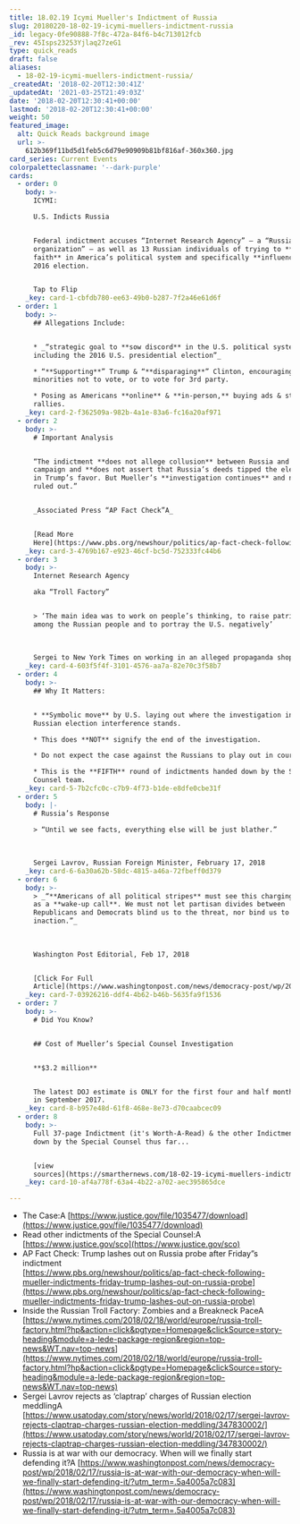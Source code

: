 ```yaml
---
title: 18.02.19 Icymi Mueller's Indictment of Russia
slug: 20180220-18-02-19-icymi-muellers-indictment-russia
_id: legacy-0fe90888-7f8c-472a-84f6-b4c713012fcb
_rev: 45Isps23253Yjlaq27zeG1
type: quick_reads
draft: false
aliases:
  - 18-02-19-icymi-muellers-indictment-russia/
_createdAt: '2018-02-20T12:30:41Z'
_updatedAt: '2021-03-25T21:49:03Z'
date: '2018-02-20T12:30:41+00:00'
lastmod: '2018-02-20T12:30:41+00:00'
weight: 50
featured_image:
  alt: Quick Reads background image
  url: >-
    612b369f11bd5d1feb5c6d79e90909b81bf816af-360x360.jpg
card_series: Current Events
colorpaletteclassname: '--dark-purple'
cards:
  - order: 0
    body: >-
      ICYMI:  

      U.S. Indicts Russia 


      Federal indictment accuses “Internet Research Agency” – a “Russian
      organization” – as well as 13 Russian individuals of trying to **undermine
      faith** in America’s political system and specifically **influence** the
      2016 election.


      Tap to Flip
    _key: card-1-cbfdb780-ee63-49b0-b287-7f2a46e61d6f
  - order: 1
    body: >-
      ## Allegations Include:


      * _“strategic goal to **sow discord** in the U.S. political system,
      including the 2016 U.S. presidential election”_

      * “**Supporting**” Trump & “**disparaging**” Clinton, encouraging
      minorities not to vote, or to vote for 3rd party.

      * Posing as Americans **online** & **in-person,** buying ads & staging
      rallies.
    _key: card-2-f362509a-982b-4a1e-83a6-fc16a20af971
  - order: 2
    body: >-
      # Important Analysis


      “The indictment **does not allege collusion** between Russia and the Trump
      campaign and **does not assert that Russia’s deeds tipped the election**
      in Trump’s favor. But Mueller’s **investigation continues** and nothing is
      ruled out.”


      _Associated Press “AP Fact Check”A_


      [Read More
      Here](https://www.pbs.org/newshour/politics/ap-fact-check-following-mueller-indictments-friday-trump-lashes-out-on-russia-probe)
    _key: card-3-4769b167-e923-46cf-bc5d-752333fc44b6
  - order: 3
    body: >-
      Internet Research Agency  

      aka “Troll Factory”


      > ‘The main idea was to work on people’s thinking, to raise patriotism
      among the Russian people and to portray the U.S. negatively’  
        
        
        
      Sergei to New York Times on working in an alleged propaganda shop.
    _key: card-4-603f5f4f-3101-4576-aa7a-82e70c3f58b7
  - order: 4
    body: >-
      ## Why It Matters:


      * **Symbolic move** by U.S. laying out where the investigation into
      Russian election interference stands.

      * This does **NOT** signify the end of the investigation.

      * Do not expect the case against the Russians to play out in court.

      * This is the **FIFTH** round of indictments handed down by the Special
      Counsel team.
    _key: card-5-7b2cfc0c-c7b9-4f73-b1de-e8dfe0cbe31f
  - order: 5
    body: |-
      # Russia’s Response

      > “Until we see facts, everything else will be just blather.”  
        
        
        
      Sergei Lavrov, Russian Foreign Minister, February 17, 2018
    _key: card-6-6a30a62b-58dc-4815-a46a-72fbeff0d379
  - order: 6
    body: >-
      > _“**Americans of all political stripes** must see this charging document
      as a **wake-up call**. We must not let partisan divides between
      Republicans and Democrats blind us to the threat, nor bind us to
      inaction.”_  
        
        
        
      Washington Post Editorial, Feb 17, 2018


      [Click For Full
      Article](https://www.washingtonpost.com/news/democracy-post/wp/2018/02/17/russia-is-at-war-with-our-democracy-when-will-we-finally-start-defending-it/?utm_term=.5a4005a7c083)
    _key: card-7-03926216-ddf4-4b62-b46b-5635fa9f1536
  - order: 7
    body: >-
      # Did You Know?


      ## Cost of Mueller’s Special Counsel Investigation


      **$3.2 million**


      The latest DOJ estimate is ONLY for the first four and half months ending
      in September 2017.
    _key: card-8-b957e48d-61f8-468e-8e73-d70caabcec09
  - order: 8
    body: >-
      Full 37-page Indictment (it's Worth-A-Read) & the other Indictments handed
      down by the Special Counsel thus far...


      [view
      sources](https://smarthernews.com/18-02-19-icymi-muellers-indictment-russia/)
    _key: card-10-af4a778f-63a4-4b22-a702-aec395865dce

---
```

* The Case:A [https://www.justice.gov/file/1035477/download](https://www.justice.gov/file/1035477/download)
* Read other indictments of the Special Counsel:A [https://www.justice.gov/sco](https://www.justice.gov/sco)
* AP Fact Check: Trump lashes out on Russia probe after Friday”s indictment  
[https://www.pbs.org/newshour/politics/ap-fact-check-following-mueller-indictments-friday-trump-lashes-out-on-russia-probe](https://www.pbs.org/newshour/politics/ap-fact-check-following-mueller-indictments-friday-trump-lashes-out-on-russia-probe)
* Inside the Russian Troll Factory: Zombies and a Breakneck PaceA [https://www.nytimes.com/2018/02/18/world/europe/russia-troll-factory.html?hp&action=click&pgtype=Homepage&clickSource=story-heading&module=a-lede-package-region&region=top-news&WT.nav=top-news](https://www.nytimes.com/2018/02/18/world/europe/russia-troll-factory.html?hp&action=click&pgtype=Homepage&clickSource=story-heading&module=a-lede-package-region&region=top-news&WT.nav=top-news)
* Sergei Lavrov rejects as ‘claptrap’ charges of Russian election meddlingA [https://www.usatoday.com/story/news/world/2018/02/17/sergei-lavrov-rejects-claptrap-charges-russian-election-meddling/347830002/](https://www.usatoday.com/story/news/world/2018/02/17/sergei-lavrov-rejects-claptrap-charges-russian-election-meddling/347830002/)
* Russia is at war with our democracy. When will we finally start defending it?A [https://www.washingtonpost.com/news/democracy-post/wp/2018/02/17/russia-is-at-war-with-our-democracy-when-will-we-finally-start-defending-it/?utm_term=.5a4005a7c083](https://www.washingtonpost.com/news/democracy-post/wp/2018/02/17/russia-is-at-war-with-our-democracy-when-will-we-finally-start-defending-it/?utm_term=.5a4005a7c083)